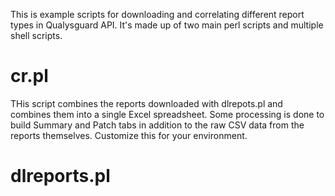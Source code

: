 This is example scripts for downloading and correlating different report types in Qualysguard API.  It's made up of two main perl scripts and multiple shell scripts.

cr.pl
==========

THis script combines the reports downloaded with dlrepots.pl and combines them into a single Excel spreadsheet.  Some processing is done to build Summary and Patch tabs in addition to the raw CSV data from the reports themselves.  Customize this for your environment.

dlreports.pl
===========
